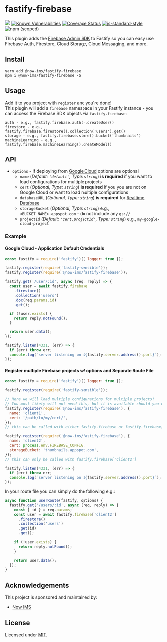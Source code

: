 # fastify-firebase

![](https://github.com/now-ims/fastify-firebase/workflows/ci/badge.svg)
[![Known Vulnerabilities](https://snyk.io/test/github/now-ims/fastify-firebase/badge.svg?targetFile=package.json)](https://snyk.io/test/github/now-ims/fastify-firebase?targetFile=package.json)
[![Coverage Status](https://coveralls.io/repos/github/now-ims/fastify-firebase/badge.svg?branch=master)](https://coveralls.io/github/now-ims/fastify-firebase?branch=master)
[![js-standard-style](https://img.shields.io/badge/code%20style-standard-brightgreen.svg?style=flat)](http://standardjs.com/)
![npm (scoped)](https://img.shields.io/npm/v/@now-ims/fastify-firebase?color=E55812)

This plugin adds the [Firebase Admin SDK](https://firebase.google.com/docs/admin/setup) to Fastify so you can easy use Firebase Auth, Firestore, Cloud Storage, Cloud Messaging, and more.

## Install

```
yarn add @now-ims/fastify-firebase
npm i @now-ims/fastify-firebase -S
```

## Usage

Add it to you project with `register` and you're done!  
This plugin will add a `firebase` namespace in your Fastify instance - you can access the Firebase SDK objects via `fastify.firebase`:

```
auth - e.g., fastify.firebase.auth().createUser()
firestore - e.g., fastify.firebase.firestore().collection('users').get()
storage - e.g., fastify.firebase.store().bucket('thumbnails')
machineLearning - e.g., fastify.firebase.machineLearning().createModel()
```

## API

- `options` - if deploying from [Google Cloud](https://cloud.google.com) options are optional
  - `name` (_Default: `'default'`, Type: `string`_) **is required** if you want to load configurations for multiple projects
  - `cert` (_Optional, Type: `string`_) **is required** if you you are not on Google Cloud or want to load multiple configurations
  - `databaseURL` (_Optional, Type: `string`_) **is required** for [Realtime Database](https://firebase.google.com/docs/database/admin/start)
  - `storageBucket` (_Optional, Type: `string`_) e.g., `<BUCKET_NAME>.appspot.com` - do not include any `gs://`
  - `projectId` (_Default: `'cert.projectId'`, Type: `string`_) e.g., `my-google-cloud-project`

### Example

#### Google Cloud - Application Default Credentials

```js
const fastify = require('fastify')({ logger: true });

fastify.register(require('fastify-sensible'));
fastify.register(require('@now-ims/fastify-firebase'));

fastify.get('/user/:id', async (req, reply) => {
  const user = await fastify.firebase
    .firestore()
    .collection('users')
    .doc(req.params.id)
    .get();

  if (!user.exists) {
    return reply.notFound();
  }

  return user.data();
});

fastify.listen(4331, (err) => {
  if (err) throw err;
  console.log(`server listening on ${fastify.server.address().port}`);
});
```

#### Register multiple Firebase projects w/ options and Separate Route File

```js
const fastify = require('fastify')({ logger: true });

fastify.register(require('fastify-sensible'));

// Here we will load multiple configurations for multiple projects!
// You most likely will not need this, but it is available should you need it.
fastify.register(require('@now-ims/fastify-firebase'), {
  name: 'client1',
  cert: '/path/to/my/cert/',
});
// this can be called with either fastify.firebase or fastify.firebase['client1']

fastify.register(require('@now-ims/fastify-firebase'), {
  name: 'client2',
  cert: process.env.FIREBASE_CONFIG,
  storageBucket: 'thumbnails.appspot.com',
});
// this can only be called with fastify.firebase['client2']

fastify.listen(4331, (err) => {
  if (err) throw err;
  console.log(`server listening on ${fastify.server.address().port}`);
});
```

In your route file you can simply do the following e.g.:

```js
async function userRoute(fastify, options) {
  fastify.get('/users/:id', async (req, reply) => {
    const { id } = req.params;
    const user = await fastify.firebase['client2']
      .firestore()
      .collection('users')
      .get(id)
      .get();

    if (!user.exists) {
      return reply.notFound();
    }

    return user.data();
  });
}
```

## Acknowledgements

This project is sponsored and maintained by:

- [Now IMS](https://nowims.com)

## License

Licensed under [MIT](./LICENSE).
